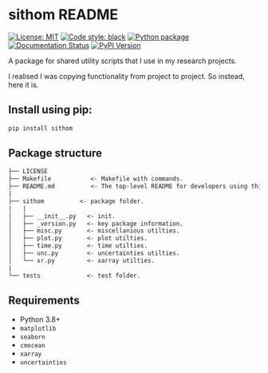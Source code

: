 # sithom README

<a href="hhttps://opensource.org/licenses/MIT"><img alt="License: MIT" src="https://img.shields.io/badge/License-MIT-blue.svg"></a>
 <a href="https://github.com/psf/black"><img alt="Code style: black" src="https://img.shields.io/badge/code%20style-black-000000.svg"></a>
  <a href="(https://github.com/sdat2/sithom/actions/workflows/python-package.yml"><img alt="Python package" src="https://github.com/sdat2/sithom/actions/workflows/python-package.yml/badge.svg"></a>
   <a href="https://sithom.readthedocs.io/en/latest/MAIN_README.html"><img alt="Documentation Status" src="https://readthedocs.org/projects/sithom/badge/?version=latest"></a>
    <a href="https://badge.fury.io/py/sithom"><img alt="PyPI Version" src="https://badge.fury.io/py/sithom.svg"></a>

A package for shared utility scripts that I use in my research projects.

I realised I was copying functionality from project to project. So instead, here it is.

## Install using pip:

```bash
pip install sithom
```

## Package structure

```txt
├── LICENSE
├── Makefile           <- Makefile with commands.
├── README.md          <- The top-level README for developers using this project.
|
├── sithom          <- package folder.
|   |
│   ├── __init__.py   <- init.
│   ├── _version.py   <- key package information.
│   ├── misc.py       <- miscellanious utilties.
│   ├── plot.py       <- plot utilties.
│   ├── time.py       <- time utilties.
│   ├── unc.py        <- uncertainties utilties.
│   └── xr.py         <- xarray utilties.
|
└── tests             <- test folder.

```

## Requirements

- Python 3.8+
- `matplotlib`
- `seaborn`
- `cmocean`
- `xarray`
- `uncertainties`
